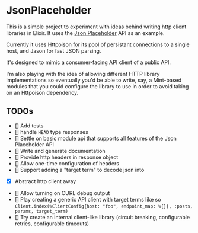# JsonPlaceholder

This is a simple project to experiment with ideas behind writing http client libraries in Elixir.
It uses the [Json Placeholder](https://jsonplaceholder.typicode.com/) API as an example.

Currently it uses Httpoison for its pool of persistant connections to a single host, and Jason
for fast JSON parsing.

It's designed to mimic a consumer-facing API client of a public API.

I'm also playing with the idea of allowing different HTTP library implementations so
eventually you'd be able to write, say, a Mint-based modules that you could configure
the library to use in order to avoid taking on an Httpoison dependency.


## TODOs
- [] Add tests
- [] handle `HEAD` type responses
- [] Settle on basic module api that supports all features of the Json Placeholder API
- [] Write and generate documentation
- [] Provide http headers in response object
- [] Allow one-time configuration of headers
- [] Support adding a "target term" to decode json into
- [X] Abstract http client away
- [] Allow turning on CURL debug output
- [] Play creating a generic API client with target terms like so `Client.index(%ClientConfig{host: "foo", endpoint_map: %{}}, :posts, params, target_term)`
- [] Try create an internal client-like library (circuit breaking, configurable retries, configurable timeouts)